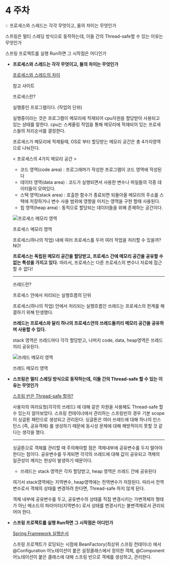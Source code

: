 # 4 주차

<aside>
💡 프로세스와 스레드는 각각 무엇이고, 둘의 차이는 무엇인가

스프링은 멀티 스레딩 방식으로 동작하는데, 이들 간의 Thread-safe할 수 있는 이유는 무엇인가

스프링 프로젝트를 실행 Run하면 그 시작점은 어디인가

</aside>

- **프로세스와 스레드는 각각 무엇이고, 둘의 차이는 무엇인가**
    
    [프로세스와 스레드의 차이](https://velog.io/@raejoonee/%ED%94%84%EB%A1%9C%EC%84%B8%EC%8A%A4%EC%99%80-%EC%8A%A4%EB%A0%88%EB%93%9C%EC%9D%98-%EC%B0%A8%EC%9D%B4)
    
    참고 사이트
    
    프로세스란?
    
    실행중인 프로그램이다. (작업의 단위)
    
    실행중이라는 것은 프로그램이 메모리에 적재되어 cpu자원을 할당받아 사용되고 있는 상태를 말한다. cpu는 스케줄링 작업을 통해 메모리에 적재되어 있는 프로세스들의 처리순서를 결정한다.
    
     
    
    프로세스가 메모리에 적제될때, OS로 부터 할당받는 메모리 공간은 총 4가지영역으로 나눠진다.
    
    <  프로세스의 4가지 메모리 공간 >
    
    - 코드 영역(code area) : 프로그래머가 작성한 프로그램이 코드 영역에 작성된다
    - 데이터 영역(data area) : 코드가 실행되면서 사용한 변수나 파일들의 각종 데이터들이 모여있다.
    - 스택 영역(stack area) : 호출한 함수가 종료되면 되돌아올 메모리의 주소를 스택에 저장하거나 변수 사용 범위에 영향을 미치는 영역을 구현 할때 사용된다.
    - 힙 영역(heap area) : 동적으로 할당되는 데이터들을 위해 존재하는 공간이다.
    
    ![프로세스 메모리 영역](https://s3-us-west-2.amazonaws.com/secure.notion-static.com/74642620-063c-4432-9849-f3efe82f5074/Untitled.png)
    
    프로세스 메모리 영역
    
    프로세스(하나의 작업) 내에 여러 프로세스를 두어 여러 작업을 처리할 수 있을까? NO!
    
    **프로세스는 독립된 메모리 공간을 할당받고, 프로세스 간에 메모리 공간을 공유할 수 없는 특성을 가지고 있다.** 따라서, 프로세스는 다른 프로세스의 변수나 자료에 접근할 수 없다!
    
    ---
    
    쓰레드란?
    
    프로세스 안에서 처리되는 실행흐름의 단위
    
    프로세스(하나의 작업) 안에서 처리되는 실행흐름인 쓰레드는 프로세스의 한계를 해결하기 위해 탄생했다. 
    
    **쓰레드는 프로세스와 달리 하나의 프로세스안의 쓰레드들끼리 메모리 공간을 공유하며 사용할 수 있다.** 
    
    stack 영역은 쓰레드마다 각각 할당받고, 나머지 code, data, heap영역은 쓰레드끼리 공유된다.
    
    ![쓰레드 메모리 영역](https://s3-us-west-2.amazonaws.com/secure.notion-static.com/2be5fc67-e676-4d51-b082-1ce02178c663/Untitled.png)
    
    쓰레드 메모리 영역
    
- **스프링은 멀티 스레딩 방식으로 동작하는데, 이들 간의 Thread-safe 할 수 있는 이유는 무엇인가**
    
    [스프링 빈은 Thread-safe 할까?](https://alwayspr.tistory.com/m/11)
    
    사용자의 여러요청(각각의 쓰레드) 에 대해 같은 자원을 사용해도 Thread-safe 할 수 있는지 알아보았다. 스프링 컨테이너에서 관리하는 스프링빈의 경우 기본 scope이 싱글톤 패턴으로 생성되고 관리된다. 싱글톤은 여러 쓰레드에 대해 하나의 인스턴스 (즉, 공유객체) 를 생성하기 때문에 동시성 문제에 대해 해방적이지 못할 것 같다는 생각을 했다. 
    
    ---
    
    싱글톤으로 객체를 관리할 때 주의해야할 점은 객체내부에 공유변수를 두지 말아야 한다는 점이다. 공유변수를 두게되면 각각의 쓰레드에 대해 값이 공유되고 객체의 일관성이 깨지는 현상이 발생하기 때문이다. 
    
    - 쓰레드는 stack 영역은 각자 할당받고, heap 영역은 쓰레드 간에 공유된다
    
    여기서 stack영역에는 지역변수, heap영역에는 전역변수가 저장된다. 따라서 전역변수로서 객체의 상태를 변경하려 한다면, Thread-safe 하지 않게 된다. 
    
    객체 내부에 공유변수를 두고, 공유변수의 상태를 직접 변경시키는 가변객체의 형태가 아닌 메소드의 파라미터(지역변수) 로서 상태를 변경시키는 불변객체로서 관리되어야 한다.
    
- **스프링 프로젝트를 실행 Run하면 그 시작점은 어디인가**
    
    [Spring Framework 실행순서](https://javannspring.tistory.com/231)
    
    스프링 프로젝트가 로딩되는 시점에 BeanFactory(최상위 스프링 컨테이너) 에서 @Configuration 어노테이션이 붙은 설정클래스에서 정의한 객체, @Component 어노테이션이 붙은 클래스에 대해 스프링 빈으로 객체를 생성하고, 관리한다.

